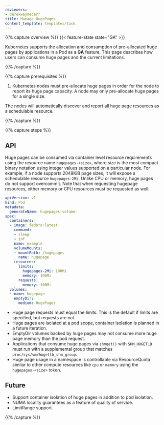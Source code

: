 ```yaml
---
reviewers:
- derekwaynecarr
title: Manage HugePages
content_template: templates/task
---
```


{{% capture overview %}}
{{< feature-state state="GA" >}}

Kubernetes supports the allocation and consumption of pre-allocated huge pages
by applications in a Pod as a **GA** feature. This page describes how users
can consume huge pages and the current limitations.

{{% /capture %}}

{{% capture prerequisites %}}

1. Kubernetes nodes must pre-allocate huge pages in order for the node to report
   its huge page capacity. A node may only pre-allocate huge pages for a single
   size.

The nodes will automatically discover and report all huge page resources as a
schedulable resource.

{{% /capture %}}

{{% capture steps %}}

## API

Huge pages can be consumed via container level resource requirements using the
resource name `hugepages-<size>`, where size is the most compact binary notation
using integer values supported on a particular node. For example, if a node
supports 2048KiB page sizes, it will expose a schedulable resource
`hugepages-2Mi`. Unlike CPU or memory, huge pages do not support overcommit. Note
that when requesting hugepage resources, either memory or CPU resources must
be requested as well.

```yaml
apiVersion: v1
kind: Pod
metadata:
  generateName: hugepages-volume-
spec:
  containers:
  - image: fedora:latest
    command:
    - sleep
    - inf
    name: example
    volumeMounts:
    - mountPath: /hugepages
      name: hugepage
    resources:
      limits:
        hugepages-2Mi: 100Mi
        memory: 100Mi
      requests:
        memory: 100Mi      
  volumes:
  - name: hugepage
    emptyDir:
      medium: HugePages
```

- Huge page requests must equal the limits. This is the default if limits are
  specified, but requests are not.
- Huge pages are isolated at a pod scope, container isolation is planned in a
  future iteration.
- EmptyDir volumes backed by huge pages may not consume more huge page memory
  than the pod request.
- Applications that consume huge pages via `shmget()` with `SHM_HUGETLB` must
  run with a supplemental group that matches `proc/sys/vm/hugetlb_shm_group`.
- Huge page usage in a namespace is controllable via ResourceQuota similar
to other compute resources like `cpu` or `memory` using the `hugepages-<size>`
token.

## Future

- Support container isolation of huge pages in addition to pod isolation.
- NUMA locality guarantees as a feature of quality of service.
- LimitRange support.

{{% /capture %}}


